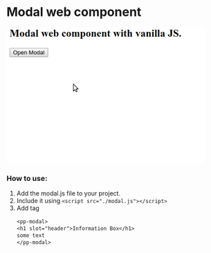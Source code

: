 # Modal web component
![](peek.gif)
### How to use:
1. Add the modal.js file to your project.
1. Include it using `<script src="./modal.js"></script>` 
1. Add tag 
    ```
    <pp-modal>
    <h1 slot="header">Information Box</h1>
    some text
    </pp-modal>